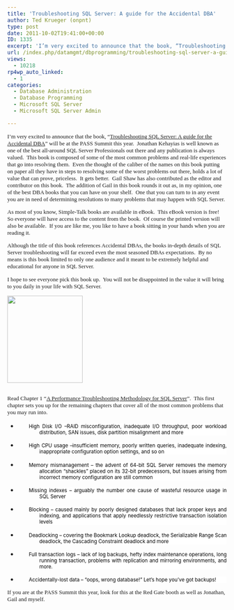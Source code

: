 ```yaml
---
title: 'Troubleshooting SQL Server: A guide for the Accidental DBA'
author: Ted Krueger (onpnt)
type: post
date: 2011-10-02T19:41:00+00:00
ID: 1335
excerpt: 'I’m very excited to announce that the book, “Troubleshooting SQL Server: A guide for the Accidental DBA” will be at the PASS Summit this year.  Jonathan Kehayias is well known as one of the best all-around SQL Server Professionals out there and any publ&hellip;'
url: /index.php/datamgmt/dbprogramming/troubleshooting-sql-server-a-guide/
views:
  - 10218
rp4wp_auto_linked:
  - 1
categories:
  - Database Administration
  - Database Programming
  - Microsoft SQL Server
  - Microsoft SQL Server Admin

---
```

<p class="MsoNormal" style="margin: 0in 0in 10pt;">
  <span style="font-family: Calibri; font-size: small;">I’m very excited to announce that the book, “</span><a href="http://www.simple-talk.com/books/sql-books/troubleshooting-sql-server-a-guide-for-the-accidental-dba/"><span style="font-family: Calibri; font-size: small;">Troubleshooting SQL Server: A guide for the Accidental DBA</span></a><span style="font-size: small;"><span style="font-family: Calibri;">” will be at the PASS Summit this year.<span style="mso-spacerun: yes;">  </span>Jonathan Kehayias is well known as one of the best all-around SQL Server Professionals out there and any publication is always valued.<span style="mso-spacerun: yes;">  </span>This book is composed of some of the most common problems and real-life experiences that go into resolving them.<span style="mso-spacerun: yes;">  E</span>ven the thought of the caliber of the names on this book putting on paper all they have in steps to resolving some of the worst problems out there, holds a lot of value that can prove, priceless.<span style="mso-spacerun: yes;">  </span>It gets better.<span style="mso-spacerun: yes;">  </span>Gail Shaw has also contributed as the editor and contributor on this book.<span style="mso-spacerun: yes;">  </span>The addition of Gail in this book rounds it out as, in my opinion, one of the best DBA books that you can have on your shelf.<span style="mso-spacerun: yes;">  One that you can turn to in any event you are in need of determining resolutions to many problems that may happen with SQL Server.</span></span></span>
</p>

<p class="MsoNormal" style="margin: 0in 0in 10pt;">
  <span style="font-size: small;"><span style="font-family: Calibri;">As most of you know, Simple-Talk books are available in eBook.<span style="mso-spacerun: yes;">  </span>This eBook version is free!<span style="mso-spacerun: yes;">  </span>So everyone will have access to the content from the book.<span style="mso-spacerun: yes;">  </span>Of course the printed version will also be available.<span style="mso-spacerun: yes;">  </span>If you are like me, you like to have a book sitting in your hands when you are reading it.<span style="mso-spacerun: yes;">  </span></span></span>
</p>

<p class="MsoNormal" style="margin: 0in 0in 10pt;">
  <span style="font-size: small;"><span style="font-family: Calibri;">Although the title of this book references Accidental DBAs, the books in-depth details of SQL Server troubleshooting will far exceed even the most seasoned DBAs expectations.<span style="mso-spacerun: yes;">  </span>By no means is this book limited to only one audience and it meant to be extremely helpful and educational for anyone in SQL Server.</span></span>
</p>

<p class="MsoNormal" style="margin: 0in 0in 10pt;">
  <span style="font-size: small;"><span style="font-family: Calibri;">I hope to see everyone pick this book up.<span style="mso-spacerun: yes;">  </span>You will not be disappointed in the value it will bring to you daily in your life with SQL Server.</span></span>
</p>

<div class="image_block">
  <a href="/media/blogs/DataMgmt/-61.png?mtime=1317591579"><img src="/wp-content/uploads/blogs/DataMgmt/-61.png?mtime=1317591579" alt="" width="173" height="200" /></a>
</div>

<p class="MsoNormal" style="margin: 0in 0in 10pt;">
  <span style="line-height: 115%; font-family: &amp;quot; color: #333333; font-size: 9.5pt; mso-no-proof: yes;"> </span>
</p>

<p class="MsoNormal" style="margin: 0in 0in 10pt;">
  <span style="font-family: Calibri; font-size: small;">Read Chapter 1 “</span><a href="http://www.simple-talk.com/sql/performance/a-performance-troubleshooting-methodology-for-sql-server/"><span style="font-family: Calibri; font-size: small;">A Performance Troubleshooting Methodology for SQL Server</span></a><span style="font-size: small;"><span style="font-family: Calibri;">”.<span style="mso-spacerun: yes;">  </span>This first chapter sets you up for the remaining chapters that cover all of the most common problems that you may run into.</span></span>
</p>

  * <div class="MsoNormal" style="text-align: justify; line-height: normal; text-indent: -0.25in; margin: 0in 0in 10pt 37.25pt; background: white; mso-margin-top-alt: auto; mso-margin-bottom-alt: auto; mso-list: l0 level1 lfo1; tab-stops: list .5in;">
      <span style="font-family: &amp;quot; color: black; font-size: 8.5pt; mso-fareast-font-family: 'Times New Roman'; mso-bidi-font-family: 'Times New Roman';">High Disk I/O –RAID misconfiguration, inadequate I/O throughput, poor workload distribution, SAN issues, disk partition misalignment and more </span>
    </div>

  * <div class="MsoNormal" style="text-align: justify; line-height: normal; text-indent: -0.25in; margin: 0in 0in 10pt 37.25pt; background: white; mso-margin-top-alt: auto; mso-margin-bottom-alt: auto; mso-list: l0 level1 lfo1; tab-stops: list .5in;">
      <span style="font-family: &amp;quot; color: black; font-size: 8.5pt; mso-fareast-font-family: 'Times New Roman'; mso-bidi-font-family: 'Times New Roman';">High CPU usage –insufficient memory, poorly written queries, inadequate indexing, inappropriate configuration option settings, and so on </span>
    </div>

  * <div class="MsoNormal" style="text-align: justify; line-height: normal; text-indent: -0.25in; margin: 0in 0in 10pt 37.25pt; background: white; mso-margin-top-alt: auto; mso-margin-bottom-alt: auto; mso-list: l0 level1 lfo1; tab-stops: list .5in;">
      <span style="font-family: &amp;quot; color: black; font-size: 8.5pt; mso-fareast-font-family: 'Times New Roman'; mso-bidi-font-family: 'Times New Roman';">Memory mismanagement – the advent of 64-bit SQL Server removes the memory allocation &#8220;shackles&#8221; placed on its 32-bit predecessors, but issues arising from incorrect memory configuration are still common </span>
    </div>

  * <div class="MsoNormal" style="text-align: justify; line-height: normal; text-indent: -0.25in; margin: 0in 0in 10pt 37.25pt; background: white; mso-margin-top-alt: auto; mso-margin-bottom-alt: auto; mso-list: l0 level1 lfo1; tab-stops: list .5in;">
      <span style="font-family: &amp;quot; color: black; font-size: 8.5pt; mso-fareast-font-family: 'Times New Roman'; mso-bidi-font-family: 'Times New Roman';">Missing indexes – arguably the number one cause of wasteful resource usage in SQL Server </span>
    </div>

  * <div class="MsoNormal" style="text-align: justify; line-height: normal; text-indent: -0.25in; margin: 0in 0in 10pt 37.25pt; background: white; mso-margin-top-alt: auto; mso-margin-bottom-alt: auto; mso-list: l0 level1 lfo1; tab-stops: list .5in;">
      <span style="font-family: &amp;quot; color: black; font-size: 8.5pt; mso-fareast-font-family: 'Times New Roman'; mso-bidi-font-family: 'Times New Roman';">Blocking – caused mainly by poorly designed databases that lack proper keys and indexing, and applications that apply needlessly restrictive transaction isolation levels </span>
    </div>

  * <div class="MsoNormal" style="text-align: justify; line-height: normal; text-indent: -0.25in; margin: 0in 0in 10pt 37.25pt; background: white; mso-margin-top-alt: auto; mso-margin-bottom-alt: auto; mso-list: l0 level1 lfo1; tab-stops: list .5in;">
      <span style="font-family: &amp;quot; color: black; font-size: 8.5pt; mso-fareast-font-family: 'Times New Roman'; mso-bidi-font-family: 'Times New Roman';">Deadlocking – covering the Bookmark Lookup deadlock, the Serializable Range Scan deadlock, the Cascading Constraint deadlock and more </span>
    </div>

  * <div class="MsoNormal" style="text-align: justify; line-height: normal; text-indent: -0.25in; margin: 0in 0in 10pt 37.25pt; background: white; mso-margin-top-alt: auto; mso-margin-bottom-alt: auto; mso-list: l0 level1 lfo1; tab-stops: list .5in;">
      <span style="font-family: &amp;quot; color: black; font-size: 8.5pt; mso-fareast-font-family: 'Times New Roman'; mso-bidi-font-family: 'Times New Roman';">Full transaction logs – lack of log backups, hefty index maintenance operations, long running transaction, problems with replication and mirroring environments, and more. </span>
    </div>

  * <div class="MsoNormal" style="text-align: justify; line-height: normal; text-indent: -0.25in; margin: 0in 0in 10pt 37.25pt; background: white; mso-margin-top-alt: auto; mso-margin-bottom-alt: auto; mso-list: l0 level1 lfo1; tab-stops: list .5in;">
      <span style="font-family: &amp;quot; color: black; font-size: 8.5pt; mso-fareast-font-family: 'Times New Roman'; mso-bidi-font-family: 'Times New Roman';">Accidentally-lost data – &#8220;oops, wrong database!&#8221; Let&#8217;s hope you&#8217;ve got backups!</span>
    </div>

<p class="MsoNormal" style="margin: 0in 0in 10pt;">
  <span style="font-size: small;"><span style="font-family: Calibri;">If you are at the PASS Summit this year, look for this at the Red Gate booth as well as Jonathan, Gail and myself. </span></span>
</p>